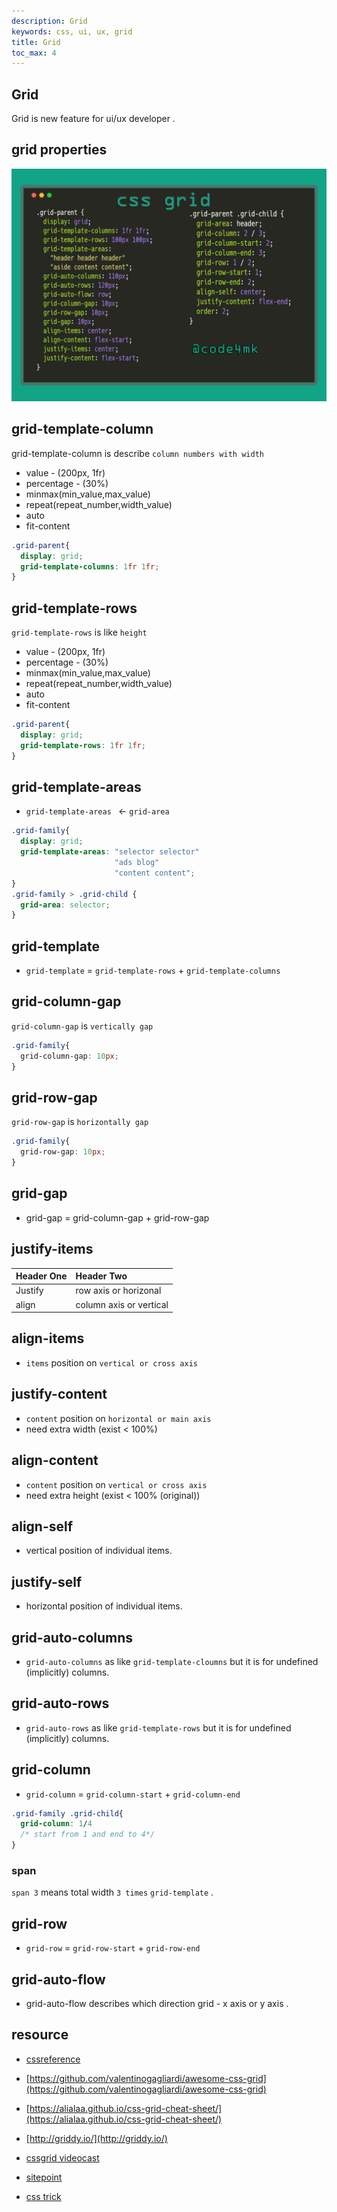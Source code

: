 ```yaml
---
description: Grid
keywords: css, ui, ux, grid
title: Grid
toc_max: 4
---
```


## Grid

Grid is new feature for ui/ux developer .

## grid properties


![](https://raw.githubusercontent.com/code4mk/code4mk.github.io/master/ui-ux/css3/img/css-grid-properties.png)

## grid-template-column

grid-template-column is describe `column numbers with width`

* value -  (200px, 1fr)
* percentage - (30%)
* minmax(min_value,max_value)
* repeat(repeat_number,width_value)
* auto
* fit-content

```css
.grid-parent{
  display: grid;
  grid-template-columns: 1fr 1fr;
}
```

## grid-template-rows

`grid-template-rows`  is like `height`

* value -  (200px, 1fr)
* percentage - (30%)
* minmax(min_value,max_value)
* repeat(repeat_number,width_value)
* auto
* fit-content

```css
.grid-parent{
  display: grid;
  grid-template-rows: 1fr 1fr;
}
```

## grid-template-areas

* `grid-template-areas ` <- `grid-area`

```css
.grid-family{
  display: grid;
  grid-template-areas: "selector selector"
                       "ads blog"
                       "content content";
}
.grid-family > .grid-child {
  grid-area: selector;
}
```
## grid-template

* `grid-template` = `grid-template-rows` + `grid-template-columns`

## grid-column-gap

`grid-column-gap` is `vertically gap`

```css
.grid-family{
  grid-column-gap: 10px;
}
```

## grid-row-gap

`grid-row-gap` is `horizontally gap`

```css
.grid-family{
  grid-row-gap: 10px;
}
```

## grid-gap

* grid-gap = grid-column-gap + grid-row-gap

## justify-items

| Header One     | Header Two     |
| :------------- | :------------- |
| Justify       | row axis  or horizonal  |
| align | column axis or vertical |


## align-items

*  `items` position on `vertical or cross axis`


## justify-content

* `content` position on `horizontal or main axis `
* need extra width (exist < 100%)


## align-content

*  `content` position on `vertical or cross axis`
* need extra height (exist < 100% (original))

## align-self

* vertical position of individual items.

## justify-self

* horizontal position of individual items.

## grid-auto-columns

* `grid-auto-columns` as like `grid-template-cloumns` but it is for undefined (implicitly) columns.

## grid-auto-rows

* `grid-auto-rows` as like `grid-template-rows` but it is for undefined (implicitly) columns.

## grid-column

* `grid-column` = `grid-column-start` + `grid-column-end`

```css
.grid-family .grid-child{
  grid-column: 1/4
  /* start from 1 and end to 4*/
}
```

### span

 `span 3` means total width `3 times` `grid-template` .

## grid-row

* `grid-row` = `grid-row-start` + `grid-row-end`

## grid-auto-flow

* grid-auto-flow describes which direction grid -  x axis or y axis .




## resource

* [cssreference](https://cssreference.io/css-grid/)

* [https://github.com/valentinogagliardi/awesome-css-grid](https://github.com/valentinogagliardi/awesome-css-grid)
* [https://alialaa.github.io/css-grid-cheat-sheet/](https://alialaa.github.io/css-grid-cheat-sheet/)

* [http://griddy.io/](http://griddy.io/)

* [cssgrid videocast](https://cssgrid.io/)

* [sitepoint](https://www.sitepoint.com/introducing-the-css-grid-layout/)

* [css trick](https://css-tricks.com/snippets/css/complete-guide-grid/)
